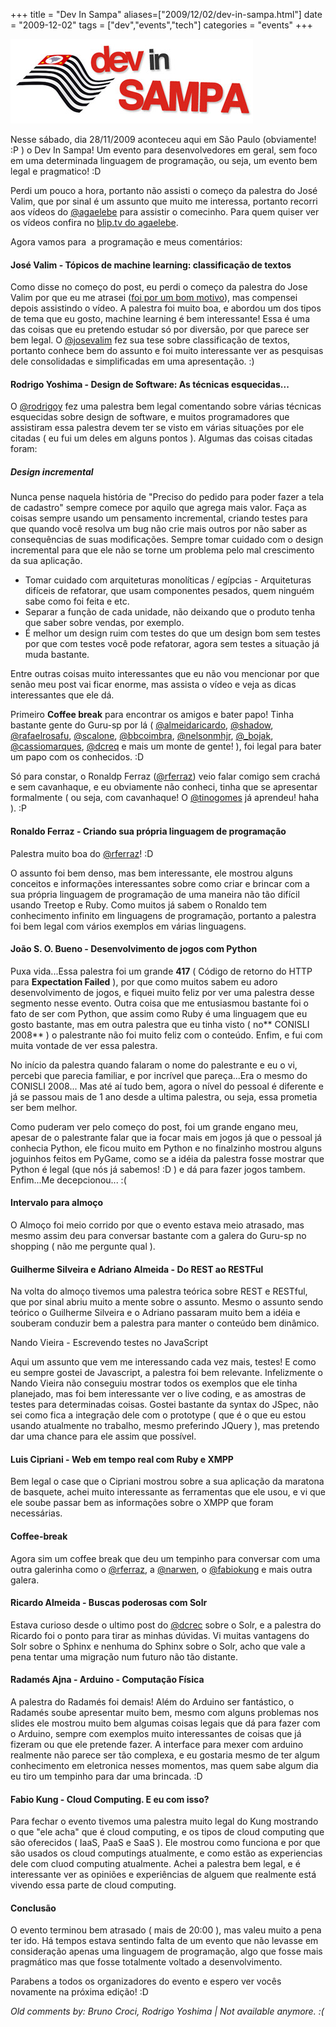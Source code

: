 +++
title = "Dev In Sampa"
aliases=["2009/12/02/dev-in-sampa.html"]
date = "2009-12-02"
tags = ["dev","events","tech"]
categories = "events"
+++

[![Imagem com o logo do DevInSampa](/images/posts/dev_in_sampa.jpg "Logo do DevInSampa")](/images/posts/dev_in_sampa.jpg "")

Nesse sábado, dia 28/11/2009 aconteceu aqui em São Paulo (obviamente!
:P ) o Dev In Sampa! Um evento para desenvolvedores em geral, sem foco
em uma determinada linguagem de programação, ou seja, um evento bem
legal e pragmatico! :D

Perdi um pouco a hora, portanto não assisti o começo da palestra do
José Valim, que por sinal é um assunto que muito me interessa,
portanto recorri aos vídeos do
[@agaelebe](http://twitter.com/agaelebe "Hugo Borges") para assistir o
comecinho. Para quem quiser ver os vídeos confira no
[blip.tv do agaelebe](http://agaelebe.blip.tv/ "Blip Tv do agaelebe").

Agora vamos para  a programação e meus comentários:

#### José Valim - Tópicos de machine learning: classificação de textos

Como disse no começo do post, eu <span>perd</span>i o começo da
palestra do Jose Valim por que eu me atrasei
([foi por um bom motivo](http://pothix.com/blog/music/show-do-acdc
"Show do ACDC")), mas compensei depois assistindo o vídeo.  A palestra
foi muito boa, e abordou um dos tipos de tema que eu gosto, machine
learning é bem interessante! Essa é uma das coisas que eu pretendo
estudar só por diversão, por que parece ser bem legal.  O
[@josevalim](http://twitter.com/josevalim "José Valim") fez sua tese
sobre classificação de textos, portanto conhece bem do assunto e foi
muito interessante ver as pesquisas dele consolidadas e simplificadas
em uma apresentação. :)

#### Rodrigo Yoshima - Design de Software: As técnicas esquecidas...

O [@rodrigoy](http://twitter.com/rodrigoy "Rodrigo Yoshima") fez uma palestra bem legal comentando sobre várias técnicas esquecidas sobre design de software, e muitos programadores que assistiram essa palestra devem ter se visto em várias situações por ele citadas ( eu fui um deles em alguns pontos ). Algumas das coisas citadas foram:

##### Design incremental

Nunca pense naquela história de "Preciso do pedido para poder fazer a
tela de cadastro" sempre comece por aquilo que agrega mais valor.
Faça as coisas sempre usando um pensamento incremental, criando testes
para que quando você resolva um bug não crie mais outros por não saber
as consequências de suas modificações.  Sempre tomar cuidado com o
design incremental para que ele não se torne um problema pelo mal
crescimento da sua aplicação.

* Tomar cuidado com arquiteturas monolíticas / egípcias - Arquiteturas difíceis de refatorar, que usam componentes pesados, quem ninguém sabe como foi feita e etc.
* Separar a função de cada unidade, não deixando que o produto tenha que saber sobre vendas, por exemplo.
* É melhor um design ruim com testes do que um design bom sem testes por que com testes você pode refatorar, agora sem testes a situação já muda bastante.

Entre outras coisas muito interessantes que eu não vou mencionar por
que senão meu post vai ficar enorme, mas assista o vídeo e veja as
dicas interessantes que ele dá.

Primeiro **Coffee break** para encontrar os amigos e bater papo! Tinha
bastante gente do Guru-sp por lá (
[@almeidaricardo](http://twitter.com/almeidaricardo "Ricardo
Almeida"), [@shadow](http://twitter.com/shadow11 "Ricardo Yasuda"),
[@rafaelrosafu](http://twitter.com/rafaelrosafu "Rafael Rosa"),
[@scalone](http://twitter.com/scalone "Thiago Scalone"),
[@bbcoimbra](http://twitter.com/bbcoimbra "bbcoimbra é o caramba! Esse
é o sceadugenga"), [@nelsonmhjr](http://twitter.com/nelsonmhjr
"Nelson"), [@_bojak](http://twitter.com/_bojak "Altair"),
[@cassiomarques](http://twitter.com/cassiomarques "Cassio Marques"),
[@dcreq](http://twitter.com/dcreq "Diego Carrion") e mais um monte de
gente! ), foi legal para bater um papo com os conhecidos. :D

Só para constar, o Ronaldp Ferraz
([@rferraz](http://twitter.com/rferraz "Ronaldo Ferraz")) veio falar
comigo sem crachá e sem cavanhaque, e eu obviamente não conheci, tinha
que se apresentar formalmente ( ou seja, com cavanhaque! O
[@tinogomes](http://twitter.com/tinogomes "") já aprendeu! haha ). :P


#### Ronaldo Ferraz - Criando sua própria linguagem de programação

Palestra muito boa do [@rferraz](http://twitter.com/rferraz "Ronaldo Ferraz")! :D

O assunto foi bem denso, mas bem interessante, ele mostrou alguns
conceitos e informações interessantes sobre como criar e brincar com a
sua própria linguagem de programação de uma maneira não tão difícil
usando Treetop e Ruby.  Como muitos já sabem o Ronaldo tem
conhecimento infinito em linguagens de programação, portanto a
palestra foi bem legal com vários exemplos em várias linguagens.

#### João S. O. Bueno - Desenvolvimento de jogos com Python

Puxa vida...Essa palestra foi um grande **417** ( Código de retorno do
HTTP para **Expectation Failed** ), por que como muitos sabem eu adoro
desenvolvimento de jogos, e fiquei muito feliz por ver uma palestra
desse segmento nesse evento. Outra coisa que me entusiasmou bastante
foi o fato de ser com Python, que assim como Ruby é uma linguagem que
eu gosto bastante, mas em outra palestra que eu tinha visto ( no**
CONISLI 2008** ) o palestrante não foi muito feliz com o
conteúdo. Enfim, e fui com muita vontade de ver essa palestra.

No início da palestra quando falaram o nome do palestrante e eu o vi,
percebi que parecia familiar, e por incrível que pareça...Era o mesmo
do CONISLI 2008... Mas até aí tudo bem, agora o nível do pessoal é
diferente e já se passou mais de 1 ano desde a ultima palestra, ou
seja, essa prometia ser bem melhor.

Como puderam ver pelo começo do post, foi um grande engano meu, apesar
de o palestrante falar que ia focar mais em jogos já que o pessoal já
conhecia Python, ele ficou muito em Python e no finalzinho mostrou
alguns joguinhos feitos em PyGame, como se a idéia da palestra fosse
mostrar que Python é legal (que nós já sabemos! :D ) e dá para fazer
jogos tambem.  Enfim...Me decepcionou... :(

#### Intervalo para almoço

O Almoço foi meio corrido por que o evento estava meio atrasado, mas
mesmo assim deu para conversar bastante com a galera do Guru-sp no
shopping ( não me pergunte qual ).

#### Guilherme Silveira e Adriano Almeida - Do REST ao RESTFul

Na volta do almoço tivemos uma palestra teórica sobre REST e RESTful,
que por sinal abriu muito a mente sobre o assunto. Mesmo o assunto
sendo teórico o Guilherme Silveira e o Adriano passaram muito bem a
idéia e souberam conduzir bem a palestra para manter o conteúdo bem
dinâmico.

Nando Vieira - Escrevendo testes no JavaScript

Aqui um assunto que vem me interessando cada vez mais, testes! E como
eu sempre gostei de Javascript, a palestra foi bem relevante.
Infelizmente o Nando Vieira não conseguiu mostrar todos os exemplos
que ele tinha planejado, mas foi bem interessante ver o live coding, e
as amostras de testes para determinadas coisas.  Gostei bastante da
syntax do JSpec, não sei como fica a integração dele com o prototype (
que é o que eu estou usando atualmente no trabalho, mesmo preferindo
JQuery ), mas pretendo dar uma chance para ele assim que possível.

#### Luis Cipriani - Web em tempo real com Ruby e XMPP

Bem legal o case que o Cipriani mostrou sobre a sua aplicação da
maratona de basquete, achei muito interessante as ferramentas que ele
usou, e vi que ele soube passar bem as informações sobre o XMPP que
foram necessárias.

#### Coffee-break

Agora sim um coffee break que deu um tempinho para conversar com uma
outra galerinha como o [@rferraz](http://twitter.com/rferraz "Ronaldo
Ferraz"), a [@narwen](http://twitter.com/narwen "Thais Camilo"), o
[@fabiokung](http://twitter.com/fabiokung "Fabio Kung") e mais outra
galera.

#### Ricardo Almeida - Buscas poderosas com Solr

Estava curioso desde o ultimo post do [@dcrec](http://twitter.com/dcreq "Diego Carrion") sobre o Solr, e a palestra do Ricardo foi o ponto para tirar as minhas dúvidas.
Vi muitas vantagens do Solr sobre o Sphinx e nenhuma do Sphinx sobre o Solr, acho que vale a pena tentar uma migração num futuro não tão distante.

#### Radamés Ajna - Arduino - Computação Física

A palestra do Radamés foi demais! Além do Arduino ser fantástico, o
Radamés soube apresentar muito bem, mesmo com alguns problemas nos
slides ele mostrou muito bem algumas coisas legais que dá para fazer
com o Arduino, sempre com exemplos muito interessantes de coisas que
já fizeram ou que ele pretende fazer.  A interface para mexer com
arduino realmente não parece ser tão complexa, e eu gostaria mesmo de
ter algum conhecimento em eletronica nesses momentos, mas quem sabe
algum dia eu tiro um tempinho para dar uma brincada. :D

#### Fabio Kung - Cloud Computing. E eu com isso?

Para fechar o evento tivemos uma palestra muito legal do Kung
mostrando o que "ele acha" que é cloud computing, e os tipos de cloud
computing que são oferecidos ( IaaS, PaaS e SaaS ).  Ele mostrou como
funciona e por que são usados os cloud computings atualmente, e como
estão as experiencias dele com cluod computing atualmente. Achei a
palestra bem legal, e é interessante ver as opiniões e experiências de
alguem que realmente está vivendo essa parte de cloud computing.

#### Conclusão

O evento terminou bem atrasado ( mais de 20:00 ), mas valeu muito a
pena ter ido. Há tempos estava sentindo falta de um evento que não
levasse em consideração apenas uma linguagem de programação, algo que
fosse mais pragmático mas que fosse totalmente voltado a
desenvolvimento.

Parabens a todos os organizadores do evento e espero ver vocês
novamente na próxima edição! :D



_Old comments by: Bruno Croci, Rodrigo Yoshima | Not available anymore. :(_
